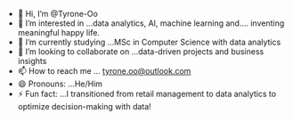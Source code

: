 - 👋 Hi, I’m @Tyrone-Oo
- 👀 I’m interested in ...data analytics, AI, machine learning and....  inventing meaningful happy life.
- 🌱 I’m currently studying ...MSc in Computer Science with data analytics 
- 💞️ I’m looking to collaborate on ...data-driven projects and business insights
- 📫 How to reach me ... tyrone.oo@outlook.com
- 😄 Pronouns: ...He/Him 
- ⚡ Fun fact: ...I transitioned from retail management to data analytics to optimize decision-making with data!

<!---
Tyrone-Oo/Tyrone-Oo is a ✨ special ✨ repository because its `README.md` (this file) appears on your GitHub profile.
You can click the Preview link to take a look at your changes.
--->
